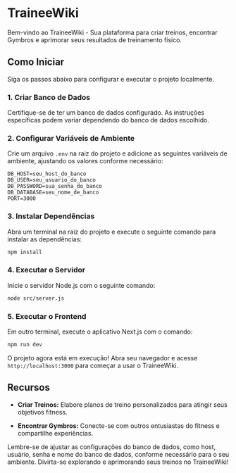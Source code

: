 # TraineeWiki

Bem-vindo ao TraineeWiki - Sua plataforma para criar treinos, encontrar Gymbros e aprimorar seus resultados de treinamento físico.

## Como Iniciar

Siga os passos abaixo para configurar e executar o projeto localmente.

### 1. Criar Banco de Dados

Certifique-se de ter um banco de dados configurado. As instruções específicas podem variar dependendo do banco de dados escolhido.

### 2. Configurar Variáveis de Ambiente

Crie um arquivo `.env` na raiz do projeto e adicione as seguintes variáveis de ambiente, ajustando os valores conforme necessário:

```env
DB_HOST=seu_host_do_banco
DB_USER=seu_usuario_do_banco
DB_PASSWORD=sua_senha_do_banco
DB_DATABASE=seu_nome_de_banco
PORT=3000
```

### 3. Instalar Dependências

Abra um terminal na raiz do projeto e execute o seguinte comando para instalar as dependências:

```bash
npm install
```

### 4. Executar o Servidor

Inicie o servidor Node.js com o seguinte comando:

```bash
node src/server.js
```

### 5. Executar o Frontend

Em outro terminal, execute o aplicativo Next.js com o comando:

```bash
npm run dev
```

O projeto agora está em execução! Abra seu navegador e acesse `http://localhost:3000` para começar a usar o TraineeWiki.

## Recursos

- **Criar Treinos:** Elabore planos de treino personalizados para atingir seus objetivos fitness.

- **Encontrar Gymbros:** Conecte-se com outros entusiastas do fitness e compartilhe experiências.

Lembre-se de ajustar as configurações do banco de dados, como host, usuário, senha e nome do banco de dados, conforme necessário para o seu ambiente. Divirta-se explorando e aprimorando seus treinos no TraineeWiki!
